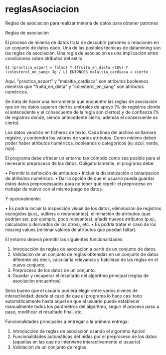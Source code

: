 # reglasAsociacion
Reglas de asociacion para realizar mineria de datos para obtener patrones

Reglas de asociación

El proceso de minería de datos trata de descubrir patrones o relaciones en un conjunto de datos dado. Una de las posibles técnicas de datamining son las reglas de asociación. Una regla de asociación es una implicación entre condiciones sobre atributos del estilo

	SI (practica_esport = falso) Y (fruita_en_dieta <10%) Y (colesterol_en_sang> 3g / L) ENTONCES malaltia_cardiaca = cierto

Aquí, "practica_esport" y "malaltia_cardiaca" son atributos booleanos mientras que "fruita_en_dieta" y "colesterol_en_sang" son atributos numéricos.

Se trata de hacer una herramienta que encuentre las reglas de asociación que en los datos superan ciertos umbrales de apoyo (% de registros donde el antecedente y el consecuente de la regla son ciertos) y de confianza (% de registros donde, siendo antecedente cierto, además el consecuente es cierto).

Los datos vendrán en ficheros de texto. Cada línea del archivo se llamará registro, y contendrá los valores de varios atributos. Como mínimo deben poder haber atributos numéricos, booleanos o categóricos (ej: azul, verde, rojo).

El programa debe ofrecer un entorno tan cómodo como sea posible para el necesario preproceso de los datos. Obligatoriamente, el programa debe:

•	Permitir la definición de atributos
•	Incluir la discretización o binarización de atributos numéricos.
•	Dar la opción de que el usuario pueda guardar estos datos preprocessades para no tener que repetir el preproceso en trabajar de nuevo con el mismo juego de datos.

Y opcionalmente:

•	Es podría incluir la inspección visual de los datos, eliminación de registros escogidos (p.ej., outliers o redundantes), eliminación de atributos (que podrían ser, por ejemplo, poco relevantes), añadir nuevos atributos (p.ej., calculados o derivados de los otros), etc.
•	Es podría tratar el caso de los missing values (rellenar valores de atributos que puedan faltar).

El entorno deberá permitir las siguientes funcionalidades:

1.	Introducción de reglas de asociación a partir de un conjunto de datos.
2.	Validación de un conjunto de reglas obtenidas en un conjunto de datos diferente (es decir, calcular la relevancia y fiabilidad de las reglas en el nuevo conjunto.
3.	Preprocéso de los datos de un conjunto.
4.	Guardar y recuperar el resultado del algoritmo principal (reglas de asociación encuentros)

Sería bueno que el usuario pudiera elegir entre varios niveles de interactividad: desde el caso de que el programa lo hace casi todo automáticamente hasta aquel en que el usuario puede establecer manualmente todos los parámetros del algoritmo, seguir el proceso paso a paso, modificar el resultado final, etc.

Funcionalidades principales a entregar a la primera entrega:

1.	Introducción de reglas de asociación usando el algoritmo Apriori
2.	Funcionalidades automáticas definidas por el preproceso de los datos (aquellas en las que no interviene interactivamente el usuario)
3.	Validación de un conjunto de reglas

